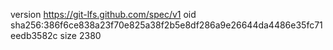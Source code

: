 version https://git-lfs.github.com/spec/v1
oid sha256:386f6ce838a23f70e825a38f2b5e8df286a9e26644da4486e35fc71eedb3582c
size 2380
